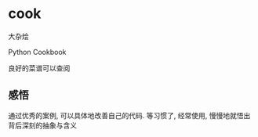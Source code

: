 # cook

大杂烩

Python Cookbook

良好的菜谱可以查阅

## 感悟

通过优秀的案例, 可以具体地改善自己的代码. 等习惯了, 经常使用, 慢慢地就悟出背后深刻的抽象与含义

